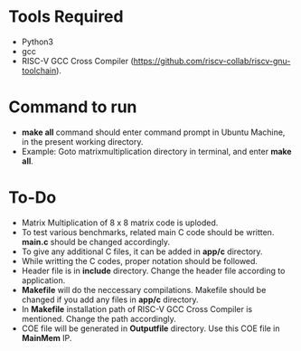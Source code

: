 # Tools Required
* Python3
* gcc
* RISC-V GCC Cross Compiler (https://github.com/riscv-collab/riscv-gnu-toolchain).

# Command to run
* **make all** command should enter command prompt in Ubuntu Machine, in the present working directory.
* Example: Goto matrixmultiplication directory in terminal, and enter **make all**.

# To-Do
* Matrix Multiplication of 8 x 8 matrix code is uploded.
* To test various benchmarks, related main C code should be written. **main.c** should be changed accordingly.
* To give any additional C files, it can be added in **app/c** directory.  
* While writting the C codes, proper notation should be followed. 
* Header file is in **include** directory. Change the header file according to application.
* **Makefile** will do the neccessary compilations. Makefile should be changed if you add any files in **app/c** directory.
* In **Makefile** installation path of RISC-V GCC Cross Compiler is mentioned. Change the path accordingly.
* COE file will be generated in **Outputfile** directory. Use this COE file in **MainMem** IP.

